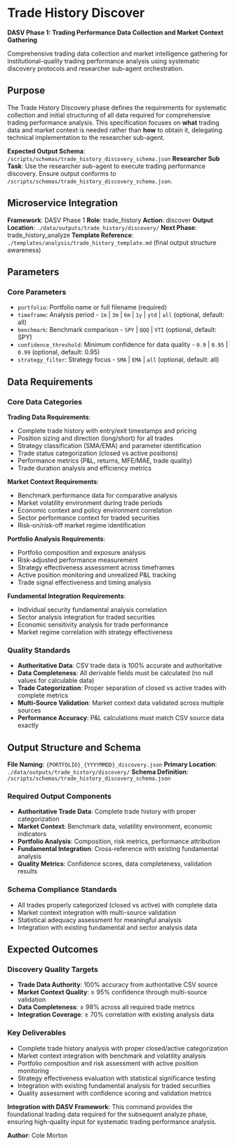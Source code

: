 # Trade History Discover

**DASV Phase 1: Trading Performance Data Collection and Market Context Gathering**

Comprehensive trading data collection and market intelligence gathering for institutional-quality trading performance analysis using systematic discovery protocols and researcher sub-agent orchestration.

## Purpose

The Trade History Discovery phase defines the requirements for systematic collection and initial structuring of all data required for comprehensive trading performance analysis. This specification focuses on **what** trading data and market context is needed rather than **how** to obtain it, delegating technical implementation to the researcher sub-agent.

**Expected Output Schema**: `/scripts/schemas/trade_history_discovery_schema.json`
**Researcher Sub Task**: Use the researcher sub-agent to execute trading performance discovery. Ensure output conforms to `/scripts/schemas/trade_history_discovery_schema.json`.

## Microservice Integration

**Framework**: DASV Phase 1
**Role**: trade_history
**Action**: discover
**Output Location**: `./data/outputs/trade_history/discovery/`
**Next Phase**: trade_history_analyze
**Template Reference**: `./templates/analysis/trade_history_template.md` (final output structure awareness)

## Parameters

### Core Parameters
- `portfolio`: Portfolio name or full filename (required)
- `timeframe`: Analysis period - `1m` | `3m` | `6m` | `1y` | `ytd` | `all` (optional, default: all)
- `benchmark`: Benchmark comparison - `SPY` | `QQQ` | `VTI` (optional, default: SPY)
- `confidence_threshold`: Minimum confidence for data quality - `0.9` | `0.95` | `0.99` (optional, default: 0.95)
- `strategy_filter`: Strategy focus - `SMA` | `EMA` | `all` (optional, default: all)

## Data Requirements

### Core Data Categories

**Trading Data Requirements**:
- Complete trade history with entry/exit timestamps and pricing
- Position sizing and direction (long/short) for all trades
- Strategy classification (SMA/EMA) and parameter identification
- Trade status categorization (closed vs active positions)
- Performance metrics (P&L, returns, MFE/MAE, trade quality)
- Trade duration analysis and efficiency metrics

**Market Context Requirements**:
- Benchmark performance data for comparative analysis
- Market volatility environment during trade periods
- Economic context and policy environment correlation
- Sector performance context for traded securities
- Risk-on/risk-off market regime identification

**Portfolio Analysis Requirements**:
- Portfolio composition and exposure analysis
- Risk-adjusted performance measurement
- Strategy effectiveness assessment across timeframes
- Active position monitoring and unrealized P&L tracking
- Trade signal effectiveness and timing analysis

**Fundamental Integration Requirements**:
- Individual security fundamental analysis correlation
- Sector analysis integration for traded securities
- Economic sensitivity analysis for trade performance
- Market regime correlation with strategy effectiveness

### Quality Standards
- **Authoritative Data**: CSV trade data is 100% accurate and authoritative
- **Data Completeness**: All derivable fields must be calculated (no null values for calculable data)
- **Trade Categorization**: Proper separation of closed vs active trades with complete metrics
- **Multi-Source Validation**: Market context data validated across multiple sources
- **Performance Accuracy**: P&L calculations must match CSV source data exactly

## Output Structure and Schema

**File Naming**: `{PORTFOLIO}_{YYYYMMDD}_discovery.json`
**Primary Location**: `./data/outputs/trade_history/discovery/`
**Schema Definition**: `/scripts/schemas/trade_history_discovery_schema.json`

### Required Output Components
- **Authoritative Trade Data**: Complete trade history with proper categorization
- **Market Context**: Benchmark data, volatility environment, economic indicators  
- **Portfolio Analysis**: Composition, risk metrics, performance attribution
- **Fundamental Integration**: Cross-reference with existing fundamental analysis
- **Quality Metrics**: Confidence scores, data completeness, validation results

### Schema Compliance Standards
- All trades properly categorized (closed vs active) with complete data
- Market context integration with multi-source validation
- Statistical adequacy assessment for meaningful analysis
- Integration with existing fundamental and sector analysis data

## Expected Outcomes

### Discovery Quality Targets
- **Trade Data Authority**: 100% accuracy from authoritative CSV source
- **Market Context Quality**: ≥ 95% confidence through multi-source validation
- **Data Completeness**: ≥ 98% across all required trade metrics
- **Integration Coverage**: ≥ 70% correlation with existing analysis data

### Key Deliverables
- Complete trade history analysis with proper closed/active categorization
- Market context integration with benchmark and volatility analysis
- Portfolio composition and risk assessment with active position monitoring
- Strategy effectiveness evaluation with statistical significance testing
- Integration with existing fundamental analysis for traded securities
- Quality assessment with confidence scoring and validation metrics

**Integration with DASV Framework**: This command provides the foundational trading data required for the subsequent analyze phase, ensuring high-quality input for systematic trading performance analysis.

**Author**: Cole Morton